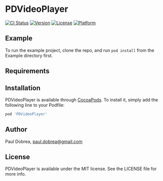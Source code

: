 # PDVideoPlayer

[![CI Status](https://img.shields.io/travis/pdobrea/PDVideoPlayer.svg?style=flat)](https://travis-ci.org/pdobrea/PDVideoPlayer)
[![Version](https://img.shields.io/cocoapods/v/PDVideoPlayer.svg?style=flat)](https://cocoapods.org/pods/PDVideoPlayer)
[![License](https://img.shields.io/cocoapods/l/PDVideoPlayer.svg?style=flat)](https://cocoapods.org/pods/PDVideoPlayer)
[![Platform](https://img.shields.io/cocoapods/p/PDVideoPlayer.svg?style=flat)](https://cocoapods.org/pods/PDVideoPlayer)

## Example

To run the example project, clone the repo, and run `pod install` from the Example directory first.

## Requirements

## Installation

PDVideoPlayer is available through [CocoaPods](https://cocoapods.org). To install
it, simply add the following line to your Podfile:

```ruby
pod 'PDVideoPlayer'
```

## Author

Paul Dobrea, paul.dobrea@gmail.com

## License

PDVideoPlayer is available under the MIT license. See the LICENSE file for more info.

